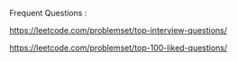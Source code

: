 Frequent Questions :

  https://leetcode.com/problemset/top-interview-questions/

  https://leetcode.com/problemset/top-100-liked-questions/
